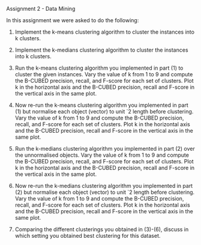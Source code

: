 Assignment 2 - Data Mining

In this assignment we were asked to do the following:


1. Implement the k-means clustering algorithm to cluster the instances into k
clusters.

2. Implement the k-medians clustering algorithm to cluster the instances into k
clusters.

3. Run the k-means clustering algorithm you implemented in part (1) to cluster
the given instances. Vary the value of k from 1 to 9 and compute the B-CUBED precision,
recall, and F-score for each set of clusters. Plot k in the horizontal axis and the B-CUBED
precision, recall and F-score in the vertical axis in the same plot.

4. Now re-run the k-means clustering algorithm you implemented in part (1)
but normalise each object (vector) to unit `2 length before clustering. Vary the value of
k from 1 to 9 and compute the B-CUBED precision, recall, and F-score for each set of
clusters. Plot k in the horizontal axis and the B-CUBED precision, recall and F-score in
the vertical axis in the same plot.

5. Run the k-medians clustering algorithm you implemented in part (2) over
the unnormalised objects. Vary the value of k from 1 to 9 and compute the B-CUBED
precision, recall, and F-score for each set of clusters. Plot k in the horizontal axis and the
B-CUBED precision, recall and F-score in the vertical axis in the same plot.

6. Now re-run the k-medians clustering algorithm you implemented in part (2)
but normalise each object (vector) to unit `2 length before clustering. Vary the value of
k from 1 to 9 and compute the B-CUBED precision, recall, and F-score for each set of
clusters. Plot k in the horizontal axis and the B-CUBED precision, recall and F-score in
the vertical axis in the same plot.

7. Comparing the different clusterings you obtained in (3)-(6), discuss in which
setting you obtained best clustering for this dataset.
